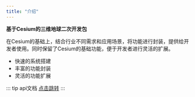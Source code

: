 ```yaml
---
title: "介绍"
---
```


**基于Cesium的三维地球二次开发包**

在Cesium的基础上，结合行业不同需求和应用场景，将功能进行封装，提供给开发者使用。同时保留了Cesium的基础功能，便于开发者进行灵活的扩展。

+ 快速的系统搭建
+ 丰富的功能封装
+ 灵活的功能扩展


::: tip api文档
[点击跳转](/api/EPSPlanetSDK.html)
:::
